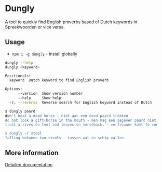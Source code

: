 # Dungly

A tool to quickly find English proverbs based of Dutch keywords in Spreekwoorden or vice versa.

## Usage


- `npm i -g dungly` - install globally

```bash
dungly --help
dungly <keyword>

Positionals:
  keyword  Dutch keyword to find English proverb                        [string]

Options:
      --version  Show version number                                   [boolean]
      --help     Show help                                             [boolean]
  -r, --reverse  Reverse search for English keyword instead of Dutch   [boolean]

$ dungly paard
don't beat a dead horse - niet aan een dood paard trekken
do not look a gift-horse in the mouth - men mag een gegeven paard niet in de bek kijken.
trust arrives on foot and leaves on horseback. - vertrouwen komt te voet en gaat te paard.

$ dungly -r stool
falling between two stools - tussen wal en schip vallen
```

## More information

[Detailed documentation](https://github.com/rkristelijn/dungly/blob/main/docs/README.md)

